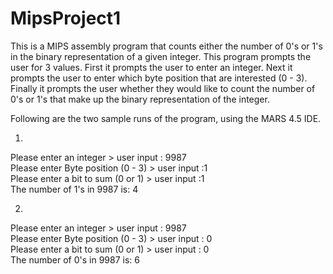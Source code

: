 # MipsProject1
   
This is a MIPS assembly program that counts either the number of 0's or 1's in the binary representation of a given integer. This program prompts the user for 3 values. First it prompts the user to enter an integer. Next it prompts the user to enter which byte position that are interested (0 - 3). Finally it prompts the user whether they would like to count the number of 0's or 1's that make up the binary representation of the integer.
   
Following are the two sample runs of the program, using the MARS 4.5 IDE.

1)
Please enter an integer > user input : 9987   
Please enter Byte position (0 - 3) > user input :1   
Please enter a bit to sum (0 or 1) > user input :1   
The number of 1's in 9987 is: 4

2)
Please enter an integer > user input : 9987   
Please enter Byte position (0 - 3) > user input : 0   
Please enter a bit to sum (0 or 1) > user input : 0   
The number of 0's in 9987 is: 6   
